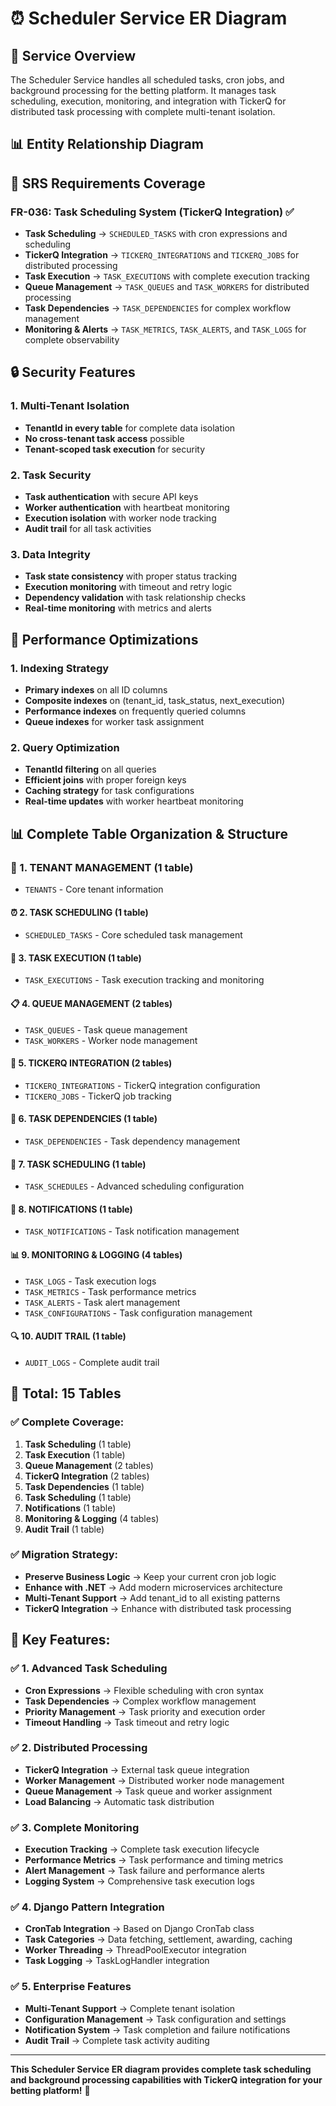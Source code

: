 # ⏰ **Scheduler Service ER Diagram**

## 🎯 **Service Overview**
The Scheduler Service handles all scheduled tasks, cron jobs, and background processing for the betting platform. It manages task scheduling, execution, monitoring, and integration with TickerQ for distributed task processing with complete multi-tenant isolation.

## 📊 **Entity Relationship Diagram**

## 🎯 **SRS Requirements Coverage**

### **FR-036: Task Scheduling System (TickerQ Integration)** ✅
- **Task Scheduling** → `SCHEDULED_TASKS` with cron expressions and scheduling
- **TickerQ Integration** → `TICKERQ_INTEGRATIONS` and `TICKERQ_JOBS` for distributed processing
- **Task Execution** → `TASK_EXECUTIONS` with complete execution tracking
- **Queue Management** → `TASK_QUEUES` and `TASK_WORKERS` for distributed processing
- **Task Dependencies** → `TASK_DEPENDENCIES` for complex workflow management
- **Monitoring & Alerts** → `TASK_METRICS`, `TASK_ALERTS`, and `TASK_LOGS` for complete observability

## 🔒 **Security Features**

### **1. Multi-Tenant Isolation**
- **TenantId in every table** for complete data isolation
- **No cross-tenant task access** possible
- **Tenant-scoped task execution** for security

### **2. Task Security**
- **Task authentication** with secure API keys
- **Worker authentication** with heartbeat monitoring
- **Execution isolation** with worker node tracking
- **Audit trail** for all task activities

### **3. Data Integrity**
- **Task state consistency** with proper status tracking
- **Execution monitoring** with timeout and retry logic
- **Dependency validation** with task relationship checks
- **Real-time monitoring** with metrics and alerts

## 🚀 **Performance Optimizations**

### **1. Indexing Strategy**
- **Primary indexes** on all ID columns
- **Composite indexes** on (tenant_id, task_status, next_execution)
- **Performance indexes** on frequently queried columns
- **Queue indexes** for worker task assignment

### **2. Query Optimization**
- **TenantId filtering** on all queries
- **Efficient joins** with proper foreign keys
- **Caching strategy** for task configurations
- **Real-time updates** with worker heartbeat monitoring

## 📊 **Complete Table Organization & Structure**

### **🏢 1. TENANT MANAGEMENT (1 table)**
- `TENANTS` - Core tenant information

#### **⏰ 2. TASK SCHEDULING (1 table)**
- `SCHEDULED_TASKS` - Core scheduled task management

#### **🔄 3. TASK EXECUTION (1 table)**
- `TASK_EXECUTIONS` - Task execution tracking and monitoring

#### **📋 4. QUEUE MANAGEMENT (2 tables)**
- `TASK_QUEUES` - Task queue management
- `TASK_WORKERS` - Worker node management

#### **🔗 5. TICKERQ INTEGRATION (2 tables)**
- `TICKERQ_INTEGRATIONS` - TickerQ integration configuration
- `TICKERQ_JOBS` - TickerQ job tracking

#### **🔀 6. TASK DEPENDENCIES (1 table)**
- `TASK_DEPENDENCIES` - Task dependency management

#### **📅 7. TASK SCHEDULING (1 table)**
- `TASK_SCHEDULES` - Advanced scheduling configuration

#### **🔔 8. NOTIFICATIONS (1 table)**
- `TASK_NOTIFICATIONS` - Task notification management

#### **📊 9. MONITORING & LOGGING (4 tables)**
- `TASK_LOGS` - Task execution logs
- `TASK_METRICS` - Task performance metrics
- `TASK_ALERTS` - Task alert management
- `TASK_CONFIGURATIONS` - Task configuration management

#### **🔍 10. AUDIT TRAIL (1 table)**
- `AUDIT_LOGS` - Complete audit trail

## 🎯 **Total: 15 Tables**

### **✅ Complete Coverage:**
1. **Task Scheduling** (1 table)
2. **Task Execution** (1 table)
3. **Queue Management** (2 tables)
4. **TickerQ Integration** (2 tables)
5. **Task Dependencies** (1 table)
6. **Task Scheduling** (1 table)
7. **Notifications** (1 table)
8. **Monitoring & Logging** (4 tables)
9. **Audit Trail** (1 table)

### **✅ Migration Strategy:**
- **Preserve Business Logic** → Keep your current cron job logic
- **Enhance with .NET** → Add modern microservices architecture
- **Multi-Tenant Support** → Add tenant_id to all existing patterns
- **TickerQ Integration** → Enhance with distributed task processing

## 🚀 **Key Features:**

### **✅ 1. Advanced Task Scheduling**
- **Cron Expressions** → Flexible scheduling with cron syntax
- **Task Dependencies** → Complex workflow management
- **Priority Management** → Task priority and execution order
- **Timeout Handling** → Task timeout and retry logic

### **✅ 2. Distributed Processing**
- **TickerQ Integration** → External task queue integration
- **Worker Management** → Distributed worker node management
- **Queue Management** → Task queue and worker assignment
- **Load Balancing** → Automatic task distribution

### **✅ 3. Complete Monitoring**
- **Execution Tracking** → Complete task execution lifecycle
- **Performance Metrics** → Task performance and timing metrics
- **Alert Management** → Task failure and performance alerts
- **Logging System** → Comprehensive task execution logs

### **✅ 4. Django Pattern Integration**
- **CronTab Integration** → Based on Django CronTab class
- **Task Categories** → Data fetching, settlement, awarding, caching
- **Worker Threading** → ThreadPoolExecutor integration
- **Task Logging** → TaskLogHandler integration

### **✅ 5. Enterprise Features**
- **Multi-Tenant Support** → Complete tenant isolation
- **Configuration Management** → Task configuration and settings
- **Notification System** → Task completion and failure notifications
- **Audit Trail** → Complete task activity auditing

---

**This Scheduler Service ER diagram provides complete task scheduling and background processing capabilities with TickerQ integration for your betting platform!** 🎯